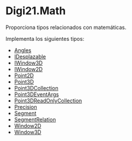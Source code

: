 # Digi21.Math

Proporciona tipos relacionados con matemáticas.

Implementa los siguientes tipos:

* [Angles](angles/)
* [IDesplazable](idesplazable/)
* [IWindow3D](iwindow3d/)
* [IWindow2D](iwindow2d.md)
* [Point2D](point2d.md)
* [Point3D](point3d.md)
* [Point3DCollection](point3dcollection.md)
* [Point3DEventArgs](point3deventargs.md)
* [Point3DReadOnlyCollection](point3dreadonlycollection.md)
* [Precision](precision.md)
* [Segment](segment.md)
* [SegmentRelation](segmentrelation.md)
* [Window2D](window2d.md)
* [Window3D](window3d.md)



